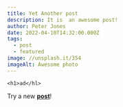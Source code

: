```yaml
---
title: Yet Another post
description: It is  an awesome post!
author: Peter Jones
date: 2022-04-10T14:32:00.000Z
tags:
  - post
  - featured
image: //unsplash.it/354
imageAlt: Awesome photo
---
```



```apl
<h1>ad</hl>
```

Try a new **[post](https://www.facebook.com/rookieacademyaaa)**!